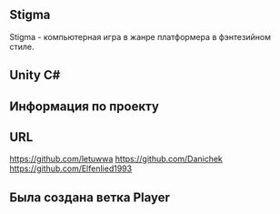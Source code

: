 ## Stigma

Stigma - компьютерная игра в жанре платформера в фэнтезийном стиле. 

## Unity C#

## Информация по проекту



## URL

https://github.com/letuwwa
https://github.com/Danichek
https://github.com/Elfenlied1993

## Была создана ветка Player